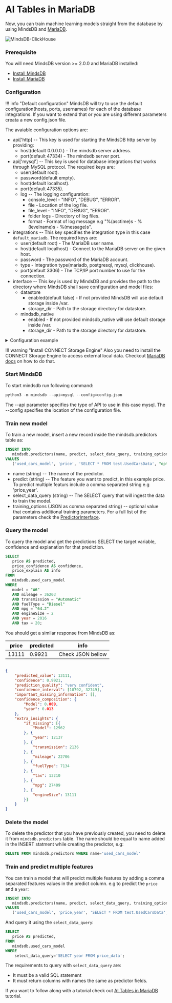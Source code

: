 # AI Tables in MariaDB

Now, you can train machine learning models straight from the database by using MindsDB and [MariaDB](https://mariadb.org/).

![MindsDB-ClickHouse](../assets/databases/mdb-maria.png)

### Prerequisite

You will need MindsDB version >= 2.0.0 and MariaDB installed:

* [Install MindsDB](../Installing.md)
* [Install MariaDB](https://mariadb.com/kb/en/getting-installing-and-upgrading-mariadb/)

### Configuration

!!! info "Default configuration"
    MindsDB will try to use the default configuration(hosts, ports, usernames) for each of the database integrations. If you want to extend that or you are using different parameters creata a new config.json file. 

The avaiable configuration options are:

* api['http] -- This key is used for starting the MindsDB http server by providing:
    * host(default 0.0.0.0.) - The mindsdb server address.
    * port(default 47334) - The mindsdb server port.
* api['mysql'] -- This key is used for database integrations that works through MySQL protocol. The required keys are:
    * user(default root).
    * password(default empty).
    * host(default localhost).
    * port(default 47335).
    * log -- The logging configuration:
        * console_level - "INFO", "DEBUG", "ERROR".
        * file - Location of the log file.
        * file_level - "INFO", "DEBUG", "ERROR".
        * folder logs - Directory of log files.
        * format - Format of log message e.g "%(asctime)s - %(levelname)s - %(message)s".
* integrations -- This key specifies the integration type in this case `default_mariadb`. The required keys are:
    * user(default root) - The MariaDB user name.
    * host(default localhost) - Connect to the MariaDB server on the given host. 
    * password - The password of the MariaDB account. 
    * type - Integration type(mariadb, postgresql, mysql, clickhouse).
    * port(default 3306) - The TCP/IP port number to use for the connection. 
* interface -- This key is used by MindsDB and provides the path to the directory where MindsDB shall save configuration and model files:
    * datastore
        * enabled(default false) - If not provided MindsDB will use default storage inside /var.
        * storage_dir - Path to the storage directory for datastore.
    * mindsdb_native
        * enabled -  If not provided mindsdb_native will use default storage inside /var.
        * storage_dir - Path to the storage directory for datastore.

<details class="success">
    <summary> Configuration example</summary>  
```json
{
    "api": {
        "http": {
            "host": "0.0.0.0",
            "port": "47334"
        },
        "mysql": {
            "host": "127.0.0.1",
            "password": "",
            "port": "47335",
            "user": "root"
        }
    },
    "config_version": "1.3",
    "debug": true,
    "integrations": {
        "default_mariadb": {
           "enabled": true,
           "host": "localhost",
           "password": "password",
           "port": 3306,
           "type": "mariadb",
           "user": "root"
        }
    },
    "log": {
        "level": {
            "console": "DEBUG",
            "file": "INFO"
        }
    },
    "storage_dir": "/storage"
}
```
</details> 

!!! warning "Install CONNECT Storage Engine"
    Also you need to install the CONNECT Storage Engine to access external local data. Checkout [MariaDB docs](https://mariadb.com/kb/en/installing-the-connect-storage-engine/) on how to do that.


### Start MindsDB
To start mindsdb run following command:

```python
python3 -m mindsdb --api=mysql --config=config.json
```
The --api parameter specifies the type of API to use in this case mysql. 
The --config specifies the location of the configuration file. 

### Train new model

To train a new model, insert a new record inside the mindsdb.predictors table as:

```sql
INSERT INTO
   mindsdb.predictors(name, predict, select_data_query, training_options) 
VALUES
   ('used_cars_model', 'price', 'SELECT * FROM test.UsedCarsData', "option,value");
```

* name (string) -- The name of the predictor.
* predict (string) --  The feature you want to predict, in this example price. To predict multiple featurs include a comma separated string e.g 'price,year'.
* select_data_query (string) -- The SELECT query that will ingest the data to train the model.
* training_options (JSON as comma separated string) -- optional value that contains additional training parameters. For a full list of the parameters check the [PredictorInterface](/PredictorInterface/#learn).

### Query the model

To query the model and get the predictions SELECT the target variable, confidence and explanation for that prediction.

```sql
SELECT
   price AS predicted,
   price_confidence AS confidence,
   price_explain AS info 
FROM
   mindsdb.used_cars_model 
WHERE
   model = "A6" 
   AND mileage = 36203 
   AND transmission = "Automatic" 
   AND fuelType = "Diesel" 
   AND mpg = "64.2" 
   AND engineSize = 2 
   AND year = 2016 
   AND tax = 20;
```
You should get a similar response from MindsDB as:

| price  | predicted | info   |
|----------------|------------|------|
| 13111 | 0.9921 | Check JSON bellow  |

```json

{
    "predicted_value": 13111,
    "confidence": 0.9921,
    "prediction_quality": "very confident",
    "confidence_interval": [10792, 32749],
    "important_missing_information": [],
    "confidence_composition": {
        "Model": 0.009,
        "year": 0.013
    },
    "extra_insights": {
        "if_missing": [{
            "Model": 12962
        }, {
            "year": 12137
        }, {
            "transmission": 2136
        }, {
            "mileage": 22706
        }, {
            "fuelType": 7134
        }, {
            "tax": 13210
        }, {
            "mpg": 27409
        }, {
            "engineSize": 13111
        }]
    }
}

```
### Delete the model

To delete the predictor that you have previously created, you need to delete it from `mindsdb.predictors` table. The name should be equal to name added in the INSERT statment while creating the predictor, e.g:

```sql
DELETE FROM mindsdb.predictors WHERE name='used_cars_model'
```

### Train and predict multiple features

You can train a model that will predict multiple features by adding a comma separated features values in the predict column. e.g to predict the `price` and a `year`:

```sql
INSERT INTO
   mindsdb.predictors(name, predict, select_data_query, training_options) 
VALUES
   ('used_cars_model', 'price,year', 'SELECT * FROM test.UsedCarsData', "option,value"});
```
And query it using the `select_data_query`:

```sql
SELECT
   price AS predicted,
FROM
   mindsdb.used_cars_model 
WHERE
    select_data_query='SELECT year FROM price_data';
```

The requirements to query with `select_data_query` are:

* It must be a valid SQL statement
* It must return columns with names the same as predictor fields.

If you want to follow along with a tutorial check out [AI Tables in MariaDB](mindsdb.com/blog) tutorial.
